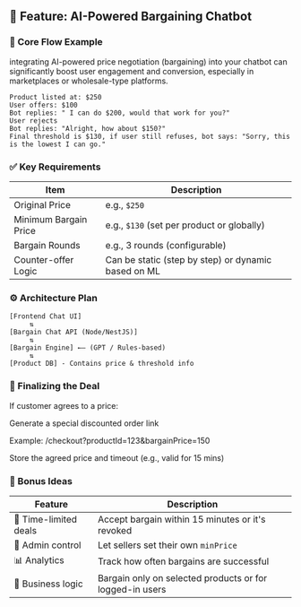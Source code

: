 ## 🎯 Feature: AI-Powered Bargaining Chatbot

### 🧩 Core Flow Example

integrating AI-powered price negotiation (bargaining) into your chatbot can significantly boost user engagement and conversion, especially in marketplaces or wholesale-type platforms.

```
Product listed at: $250
User offers: $100
Bot replies: " I can do $200, would that work for you?"
User rejects
Bot replies: "Alright, how about $150?"
Final threshold is $130, if user still refuses, bot says: "Sorry, this is the lowest I can go."
```

### ✅ Key Requirements

| Item                  | Description                                         |
| --------------------- | --------------------------------------------------- |
| Original Price        | e.g., `$250`                                        |
| Minimum Bargain Price | e.g., `$130` (set per product or globally)          |
| Bargain Rounds        | e.g., 3 rounds (configurable)                       |
| Counter-offer Logic   | Can be static (step by step) or dynamic based on ML |

### ⚙️ Architecture Plan

```
[Frontend Chat UI]
     ⇅
[Bargain Chat API (Node/NestJS)]
     ⇅
[Bargain Engine] ←— (GPT / Rules-based)
     ⇅
[Product DB] - Contains price & threshold info

```

### 🛒 Finalizing the Deal

If customer agrees to a price:

Generate a special discounted order link

Example: /checkout?productId=123&bargainPrice=150

Store the agreed price and timeout (e.g., valid for 15 mins)

### 🚀 Bonus Ideas

| Feature               | Description                                              |
| --------------------- | -------------------------------------------------------- |
| 🔁 Time-limited deals | Accept bargain within 15 minutes or it's revoked         |
| 🔄 Admin control      | Let sellers set their own `minPrice`                     |
| 📊 Analytics          | Track how often bargains are successful                  |
| 💼 Business logic     | Bargain only on selected products or for logged-in users |
